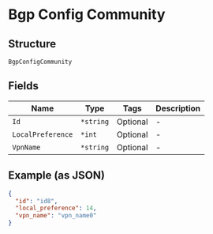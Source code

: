 
# Bgp Config Community

## Structure

`BgpConfigCommunity`

## Fields

| Name | Type | Tags | Description |
|  --- | --- | --- | --- |
| `Id` | `*string` | Optional | - |
| `LocalPreference` | `*int` | Optional | - |
| `VpnName` | `*string` | Optional | - |

## Example (as JSON)

```json
{
  "id": "id8",
  "local_preference": 14,
  "vpn_name": "vpn_name0"
}
```


